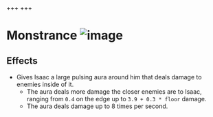 +++
+++

 # Monstrance ![image](/image/Monstrance.png) 

Effects
---------


* Gives Isaac a large pulsing aura around him that deals damage to enemies inside of it.
	+ The aura deals more damage the closer enemies are to Isaac, ranging from `0.4` on the edge up to `3.9 + 0.3 * floor` damage.
	+ The aura deals damage up to 8 times per second.


